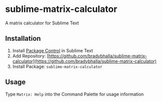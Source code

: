 # sublime-matrix-calculator
A matrix calculator for Sublime Text

## Installation

1. Install [Package Control](https://sublime.wbond.net/) in Sublime Text
2. Add Repository: [https://github.com/bradybhalla/sublime-matrix-calculator](https://github.com/bradybhalla/sublime-matrix-calculator)
3. Install Package: `sublime-matrix-calculator`

## Usage
Type `Matrix: Help` into the Command Palette for usage information
